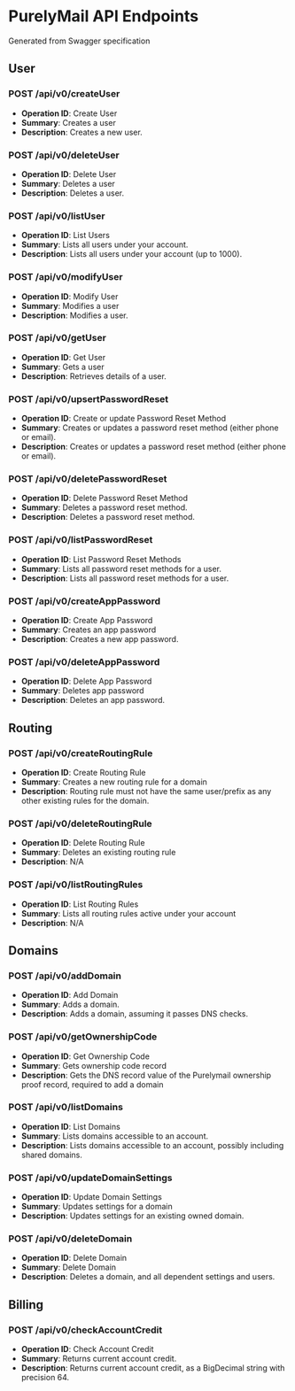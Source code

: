 # PurelyMail API Endpoints

Generated from Swagger specification

## User

### POST /api/v0/createUser
- **Operation ID**: Create User
- **Summary**: Creates a user
- **Description**: Creates a new user.

### POST /api/v0/deleteUser
- **Operation ID**: Delete User
- **Summary**: Deletes a user
- **Description**: Deletes a user.

### POST /api/v0/listUser
- **Operation ID**: List Users
- **Summary**: Lists all users under your account.
- **Description**: Lists all users under your account (up to 1000).

### POST /api/v0/modifyUser
- **Operation ID**: Modify User
- **Summary**: Modifies a user
- **Description**: Modifies a user.

### POST /api/v0/getUser
- **Operation ID**: Get User
- **Summary**: Gets a user
- **Description**: Retrieves details of a user.

### POST /api/v0/upsertPasswordReset
- **Operation ID**: Create or update Password Reset Method
- **Summary**: Creates or updates a password reset method (either phone or email).
- **Description**: Creates or updates a password reset method (either phone or email).

### POST /api/v0/deletePasswordReset
- **Operation ID**: Delete Password Reset Method
- **Summary**: Deletes a password reset method.
- **Description**: Deletes a password reset method.

### POST /api/v0/listPasswordReset
- **Operation ID**: List Password Reset Methods
- **Summary**: Lists all password reset methods for a user.
- **Description**: Lists all password reset methods for a user.

### POST /api/v0/createAppPassword
- **Operation ID**: Create App Password
- **Summary**: Creates an app password
- **Description**: Creates a new app password.

### POST /api/v0/deleteAppPassword
- **Operation ID**: Delete App Password
- **Summary**: Deletes app password
- **Description**: Deletes an app password.

## Routing

### POST /api/v0/createRoutingRule
- **Operation ID**: Create Routing Rule
- **Summary**: Creates a new routing rule for a domain
- **Description**: Routing rule must not have the same user/prefix as any other existing rules for the domain.

### POST /api/v0/deleteRoutingRule
- **Operation ID**: Delete Routing Rule
- **Summary**: Deletes an existing routing rule
- **Description**: N/A

### POST /api/v0/listRoutingRules
- **Operation ID**: List Routing Rules
- **Summary**: Lists all routing rules active under your account
- **Description**: N/A

## Domains

### POST /api/v0/addDomain
- **Operation ID**: Add Domain
- **Summary**: Adds a domain.
- **Description**: Adds a domain, assuming it passes DNS checks.

### POST /api/v0/getOwnershipCode
- **Operation ID**: Get Ownership Code
- **Summary**: Gets ownership code record
- **Description**: Gets the DNS record value of the Purelymail ownership proof record, required to add a domain

### POST /api/v0/listDomains
- **Operation ID**: List Domains
- **Summary**: Lists domains accessible to an account.
- **Description**: Lists domains accessible to an account, possibly including shared domains.

### POST /api/v0/updateDomainSettings
- **Operation ID**: Update Domain Settings
- **Summary**: Updates settings for a domain
- **Description**: Updates settings for an existing owned domain.

### POST /api/v0/deleteDomain
- **Operation ID**: Delete Domain
- **Summary**: Delete Domain
- **Description**: Deletes a domain, and all dependent settings and users.

## Billing

### POST /api/v0/checkAccountCredit
- **Operation ID**: Check Account Credit
- **Summary**: Returns current account credit.
- **Description**: Returns current account credit, as a BigDecimal string with precision 64.


